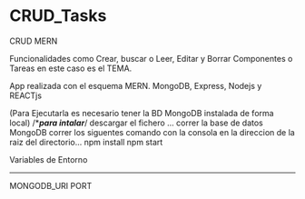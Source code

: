 # CRUD_Tasks
  CRUD MERN 
  
   Funcionalidades como Crear, buscar o Leer, Editar y Borrar Componentes o Tareas en este caso es el TEMA.
   
   App realizada con el esquema MERN. MongoDB, Express, Nodejs y REACTjs
   
   (Para Ejecutarla es necesario tener la BD MongoDB instalada de forma local)
   /************para intalar***********/
   descargar el fichero ...
   correr la base de datos MongoDB
   correr los siguentes comando con la consola en la direccion de la raiz del directorio...
   npm install
   npm start
   

Variables de Entorno
**********************
MONGODB_URI
PORT
